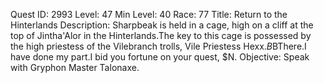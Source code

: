 Quest ID: 2993
Level: 47
Min Level: 40
Race: 77
Title: Return to the Hinterlands
Description: Sharpbeak is held in a cage, high on a cliff at the top of Jintha'Alor in the Hinterlands.The key to this cage is possessed by the high priestess of the Vilebranch trolls, Vile Priestess Hexx.$B$BThere.I have done my part.I bid you fortune on your quest, $N.
Objective: Speak with Gryphon Master Talonaxe.
